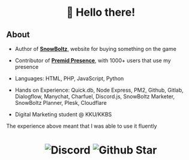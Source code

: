 <h1 align="center">
  <br>
  👋 Hello there!
</h1>


##  About
- Author of **[SnowBoltz](https://snowboltz.net)**, website for buying something on the game
- Contributor of **[Premid Presence](https://premid.app/users/439582316873121793)**, with 1000+ users that use my presence


-  Languages: HTML, PHP, JavaScript, Python

-  Hands on Experience: Quick.db, Node Express, PM2, Github, Gitlab, Dialogflow, Manychat, Charfuel, Discord.js, SnowBoltz Marketer, SnowBoltz Planner, Plesk, Cloudflare

-  Digital Marketing student @ KKU/KKBS

The experience above meant that I was able to use it fluently


<h1 align="center">
  <img src="https://lanyard.cnrad.dev/api/439582316873121793" alt="Discord" style="width:auto;">
  <img src="https://github-readme-stats.vercel.app/api?username=Yusaki-Akito&show_icons=true&theme=tokyonight" alt="Github Star" style="width:auto;">
</h1>

